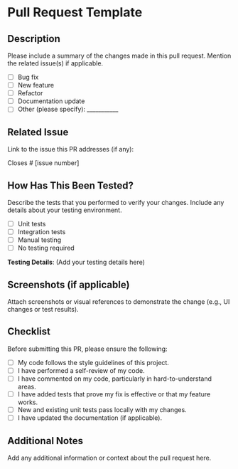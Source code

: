 # Pull Request Template

## Description
Please include a summary of the changes made in this pull request. Mention the related issue(s) if applicable.

- [ ] Bug fix
- [ ] New feature
- [ ] Refactor
- [ ] Documentation update
- [ ] Other (please specify): ___________

## Related Issue
Link to the issue this PR addresses (if any):

Closes # [issue number]

## How Has This Been Tested?
Describe the tests that you performed to verify your changes. Include any details about your testing environment.

- [ ] Unit tests
- [ ] Integration tests
- [ ] Manual testing
- [ ] No testing required

**Testing Details**: (Add your testing details here)

## Screenshots (if applicable)
Attach screenshots or visual references to demonstrate the change (e.g., UI changes or test results).

## Checklist
Before submitting this PR, please ensure the following:

- [ ] My code follows the style guidelines of this project.
- [ ] I have performed a self-review of my code.
- [ ] I have commented on my code, particularly in hard-to-understand areas.
- [ ] I have added tests that prove my fix is effective or that my feature works.
- [ ] New and existing unit tests pass locally with my changes.
- [ ] I have updated the documentation (if applicable).

## Additional Notes
Add any additional information or context about the pull request here.
